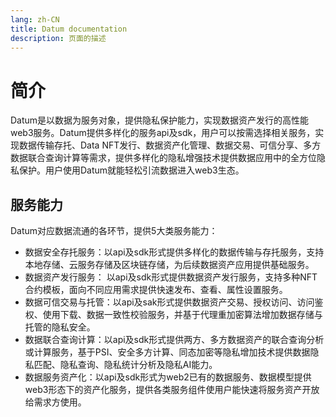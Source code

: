 ```yaml
---
lang: zh-CN
title: Datum documentation
description: 页面的描述
---
```

# 简介

Datum是以数据为服务对象，提供隐私保护能力，实现数据资产发行的高性能web3服务。Datum提供多样化的服务api及sdk，用户可以按需选择相关服务，实现数据传输存托、Data NFT发行、数据资产化管理、数据交易、可信分享、多方数据联合查询计算等需求，提供多样化的隐私增强技术提供数据应用中的全方位隐私保护。用户使用Datum就能轻松引流数据进入web3生态。


## 服务能力

Datum对应数据流通的各环节，提供5大类服务能力：


- 数据安全存托服务：以api及sdk形式提供多样化的数据传输与存托服务，支持本地存储、云服务存储及区块链存储，为后续数据资产应用提供基础服务。
- 数据资产发行服务： 以api及sdk形式提供数据资产发行服务，支持多种NFT合约模板，面向不同应用需求提供快速发布、查看、属性设置服务。
- 数据可信交易与托管：以api及sak形式提供数据资产交易、授权访问、访问鉴权、使用下载、数据一致性校验服务，并基于代理重加密算法增加数据存储与托管的隐私安全。
- 数据联合查询计算：以api及sdk形式提供两方、多方数据资产的联合查询分析或计算服务，基于PSI、安全多方计算、同态加密等隐私增加技术提供数据隐私匹配、隐私查询、隐私统计分析及隐私AI能力。
- 数据服务资产化：以api及sdk形式为web2已有的数据服务、数据模型提供web3形态下的资产化服务，提供各类服务组件使用户能快速将服务资产开放给需求方使用。
